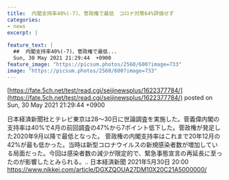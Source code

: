 ```yaml
---
title:  内閣支持率40%(-7)、菅政権で最低　コロナ対策64%評価せず  
categories:
- news
excerpt: |
  
feature_text: |
  ##  内閣支持率40%(-7)、菅政権で最低...
  Sun, 30 May 2021 21:29:44  +0900
feature_image: "https://picsum.photos/2560/600?image=733"
image: "https://picsum.photos/2560/600?image=733"
---
```


[https://fate.5ch.net/test/read.cgi/seijinewsplus/1622377784/](https://fate.5ch.net/test/read.cgi/seijinewsplus/1622377784/)
posted on Sun, 30 May 2021 21:29:44  +0900

<!--more-->

日本経済新聞社とテレビ東京は28〜30日に世論調査を実施した。菅義偉内閣の支持率は40%で4月の前回調査の47%から7ポイント低下した。菅政権が発足した2020年9月以降で最低となった。 菅政権の内閣支持率はこれまで20年12月の42%が最も低かった。当時は新型コロナウイルスの新規感染者数が増加している局面だった。今回は感染者数の減少が限定的で、緊急事態宣言の再延長に至ったのが影響したとみられる。.. 日本経済新聞 2021年5月30日 20:00 https://www.nikkei.com/article/DGXZQOUA27DM10X20C21A5000000/
